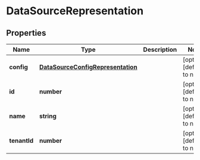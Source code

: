 # DataSourceRepresentation

## Properties
Name | Type | Description | Notes
------------ | ------------- | ------------- | -------------
**config** | [**DataSourceConfigRepresentation**](DataSourceConfigRepresentation.md) |  | [optional] [default to null]
**id** | **number** |  | [optional] [default to null]
**name** | **string** |  | [optional] [default to null]
**tenantId** | **number** |  | [optional] [default to null]


